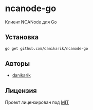 # ncanode-go

Клиент NCANode для Go

## Установка

```sh
go get github.com/danikarik/ncanode-go
```

## Авторы

- [danikarik](https://github.com/danikarik)

## Лицензия

Проект лицензирован под [MIT](LICENSE)
